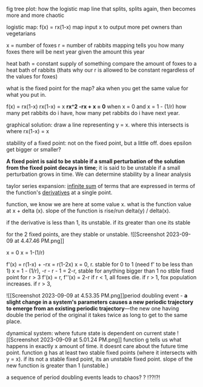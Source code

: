 fig tree plot: how the logistic map 
line that splits, splits again, then becomes more and more chaotic

logistic map: f(x) = rx(1-x)
map input x to output
more pet owners than vegetarians

x = number of foxes
r = number of rabbits
mapping tells you how many foxes there will be next year given the amount this year

heat bath = constant supply of something
compare the amount of foxes to a heat bath of rabbits (thats why our r is allowed to be constant regardless of the values for foxes)

what is the fixed point for the map? aka when you get the same value for what you put in. 

 f(x) = rx(1-x)
 rx(1-x) = x
**rx^2 -rx + x = 0**
when x = 0 and x = 1 - (1/r)
how many pet rabbits do i have, how many pet rabbits do i have next year. 

graphical solution: draw a line representing y = x. where this intersects is where rx(1-x) = x

stability of a fixed point: 
not on the fixed point, but a little off. does epsilon get bigger or smaller? 

**A fixed point is said to be stable if a small perturbation of the solution from the fixed point decays in time**; it is said to be unstable if a small perturbation grows in time. We can determine stability by a linear analysis

taylor series expansion: [infinite sum](https://en.wikipedia.org/wiki/Series_(mathematics) "Series (mathematics)") of terms that are expressed in terms of the function's [derivatives](https://en.wikipedia.org/wiki/Derivative "Derivative") at a single point.

function, we know we are here at some value x. what is the function value at x + delta (x). slope of the function is rise/run 
delta(y) / delta(x). 

if the derivative is less than 1, its unstable. if its greater than one its stable

for the 2 fixed points, are they stable or unstable. ![[Screenshot 2023-09-09 at 4.47.46 PM.png]]

x = 0
x = 1-(1/r)

f'(x) = r(1-x) + -rx = r(1-2x)
x = 0, r. stable for 0 to 1 (need f' to be less than 1)
x = 1 - (1/r), -r - r - 1 = 2-r, stable for anything bigger than 1
no stble fixed point for r > 3
f'(x) = r, f''(x) = 2-r
if r < 1, all foxes die. 
if r > 1, fox population increases. 
if r > 3, 

![[Screenshot 2023-09-09 at 4.53.35 PM.png]]period doubling event - **a slight change in a system's parameters causes a new periodic trajectory to emerge from an existing periodic trajectory**—the new one having double the period of the original
it takes twice as long to get to the same place. 

dynamical system: where future state is dependent on current state
![[Screenshot 2023-09-09 at 5.01.24 PM.png]]
function g tells us what happens in exactly x amount of time. it doesnt care about the future time point. 
function g has at least two stable fixed points (where it intersects with y = x). if its not a stable fixed point, its an unstable fixed point. slope of the new function is greater than 1 (unstable.)

a sequence of period doubling events leads to chaos? ? !??!?!